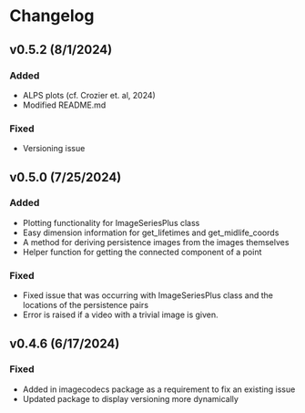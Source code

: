 # Changelog

## v0.5.2 (8/1/2024)

### Added

- ALPS plots (cf. Crozier et. al, 2024)
- Modified README.md

### Fixed

- Versioning issue

## v0.5.0 (7/25/2024)

### Added

- Plotting functionality for ImageSeriesPlus class
- Easy dimension information for get_lifetimes and get_midlife_coords
- A method for deriving persistence images from the images themselves
- Helper function for getting the connected component of a point

### Fixed

- Fixed issue that was occurring with ImageSeriesPlus class and the locations of the persistence pairs
- Error is raised if a video with a trivial image is given.

## v0.4.6 (6/17/2024)

### Fixed

- Added in imagecodecs package as a requirement to fix an existing issue
- Updated package to display versioning more dynamically

